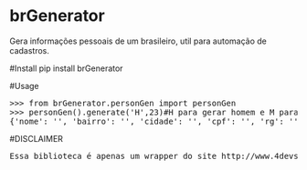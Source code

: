 # brGenerator
Gera informações pessoais de um brasileiro, util para automação de cadastros.

#Install
pip install brGenerator

#Usage
<pre>
>>> from brGenerator.personGen import personGen
>>> personGen().generate('H',23)#H para gerar homem e M para gerar mulher, o segundo valor é a idade.
{'nome': '', 'bairro': '', 'cidade': '', 'cpf': '', 'rg': '', 'estado': '', 'telefone': '', 'cep': '', 'endereco': '', 'aniversario': '', 'casa_numero': '', 'email': '', 'celular': ''}
</pre>

#DISCLAIMER
<pre>
Essa biblioteca é apenas um wrapper do site http://www.4devs.com.br/gerador_de_pessoas
</pre>
